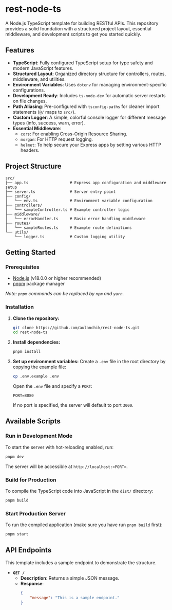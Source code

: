 # rest-node-ts

A Node.js TypeScript template for building RESTful APIs.
This repository provides a solid foundation with a structured project layout, essential middleware, and development scripts to get you started quickly.

## Features

-   **TypeScript**: Fully configured TypeScript setup for type safety and modern JavaScript features.
-   **Structured Layout**: Organized directory structure for controllers, routes, middleware, and utilities.
-   **Environment Variables**: Uses `dotenv` for managing environment-specific configurations.
-   **Development Ready**: Includes `ts-node-dev` for automatic server restarts on file changes.
-   **Path Aliasing**: Pre-configured with `tsconfig-paths` for cleaner import statements (`@/` maps to `src/`).
-   **Custom Logger**: A simple, colorful console logger for different message types (info, success, warn, error).
-   **Essential Middleware**:
    -   `cors`: For enabling Cross-Origin Resource Sharing.
    -   `morgan`: For HTTP request logging.
    -   `helmet`: To help secure your Express apps by setting various HTTP headers.

## Project Structure

```
src/
├── app.ts                  # Express app configuration and middleware setup
├── server.ts               # Server entry point
├── config/
│   └── env.ts              # Environment variable configuration
├── controllers/
│   └── sampleController.ts # Example controller logic
├── middleware/
│   └── errorHandler.ts     # Basic error handling middleware
├── routes/
│   └── sampleRoutes.ts     # Example route definitions
└── utils/
    └── logger.ts           # Custom logging utility
```

## Getting Started

### Prerequisites

-   [Node.js](https://nodejs.org/) (v18.0.0 or higher recommended)
-   [pnpm](https://pnpm.io/installation) package manager

_Note: `pnpm` commands can be replaced by `npm` and `yarn`._

### Installation

1.  **Clone the repository:**
    ```bash
    git clone https://github.com/aulanchik/rest-node-ts.git
    cd rest-node-ts
    ```

2.  **Install dependencies:**
    ```bash
    pnpm install
    ```

3.  **Set up environment variables:**
    Create a `.env` file in the root directory by copying the example file:
    ```bash
    cp .env.example .env
    ```
    Open the `.env` file and specify a `PORT`:
    ```env
    PORT=8080
    ```
    If no port is specified, the server will default to port `3000`.

## Available Scripts

### Run in Development Mode

To start the server with hot-reloading enabled, run:

```bash
pnpm dev
```

The server will be accessible at `http://localhost:<PORT>`.

### Build for Production

To compile the TypeScript code into JavaScript in the `dist/` directory:

```bash
pnpm build
```

### Start Production Server

To run the compiled application (make sure you have run `pnpm build` first):

```bash
pnpm start
```

## API Endpoints

This template includes a sample endpoint to demonstrate the structure.

-   **`GET /`**
    -   **Description**: Returns a simple JSON message.
    -   **Response**:
        ```json
        {
            "message": "This is a sample endpoint."
        }
        ```
